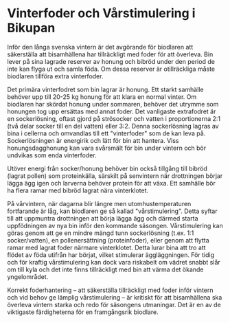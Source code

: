 
# Vinterfoder och Vårstimulering i Bikupan

Inför den långa svenska vintern är det avgörande för biodlaren att säkerställa att bisamhällena har tillräckligt med foder för att överleva. Bin lever på sina lagrade reserver av honung och bibröd under den period de inte kan flyga ut och samla föda. Om dessa reserver är otillräckliga måste biodlaren tillföra extra vinterfoder.

Det primära vinterfodret som bin lagrar är honung. Ett starkt samhälle behöver upp till 20-25 kg honung för att klara en normal vinter. Om biodlaren har skördat honung under sommaren, behöver det utrymme som honungen tog upp ersättas med annat foder. Det vanligaste extrafodret är en sockerlösning, oftast gjord på strösocker och vatten i proportionerna 2:1 (två delar socker till en del vatten) eller 3:2. Denna sockerlösning lagras av bina i cellerna och omvandlas till ett "vinterfoder" som de kan leva på. Sockerlösningen är energirik och lätt för bin att hantera. Viss honungsdagghonung kan vara svårsmält för bin under vintern och bör undvikas som enda vinterfoder.

Utöver energi från socker/honung behöver bin också tillgång till bibröd (lagrat pollen) som proteinkälla, särskilt på senvintern när drottningen börjar lägga ägg igen och larverna behöver protein för att växa. Ett samhälle bör ha flera ramar med bibröd lagrat nära vinterklotet.

På vårvintern, när dagarna blir längre men utomhustemperaturen fortfarande är låg, kan biodlaren ge så kallad "vårstimulering". Detta syftar till att uppmuntra drottningen att börja lägga ägg och därmed starta uppfödningen av nya bin inför den kommande säsongen. Vårstimulering kan göras genom att ge en mindre mängd tunn sockerlösning (t.ex. 1:1 socker/vatten), en pollenersättning (proteinfoder), eller genom att flytta ramar med lagrat foder närmare vinterklotet. Detta lurar bina att tro att flödet av föda utifrån har börjat, vilket stimulerar äggläggningen. För tidig och för kraftig vårstimulering kan dock vara riskabelt om vädret snabbt slår om till kyla och det inte finns tillräckligt med bin att värma det ökande yngelområdet.

Korrekt foderhantering – att säkerställa tillräckligt med foder inför vintern och vid behov ge lämplig vårstimulering – är kritiskt för att bisamhällena ska överleva vintern starka och redo för säsongens utmaningar. Det är en av de viktigaste färdigheterna för en framgångsrik biodlare.
